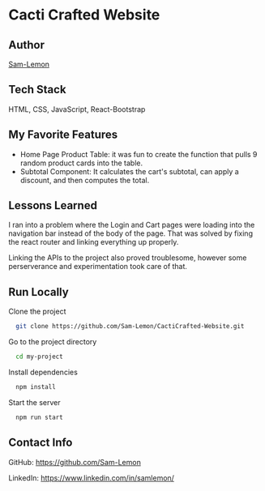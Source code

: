 
# Cacti Crafted Website




## Author

 [Sam-Lemon](https://github.com/Sam-Lemon)


## Tech Stack

HTML, CSS, JavaScript, React-Bootstrap




## My Favorite Features

- Home Page Product Table: it was fun to create the function that pulls 9 random product cards into the table.
- Subtotal Component: It calculates the cart's subtotal, can apply a discount, and then computes the total.
## Lessons Learned

I ran into a problem where the Login and Cart pages were loading into the navigation bar instead of the body of the page. That was solved by fixing the react router and linking everything up properly. 

Linking the APIs to the project also proved troublesome, however some perserverance and experimentation took care of that.


## Run Locally

Clone the project

```bash
  git clone https://github.com/Sam-Lemon/CactiCrafted-Website.git
```

Go to the project directory

```bash
  cd my-project
```

Install dependencies

```bash
  npm install
```

Start the server

```bash
  npm run start
```


## Contact Info

GitHub: https://github.com/Sam-Lemon

LinkedIn: https://www.linkedin.com/in/samlemon/ 
